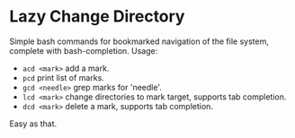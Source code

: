 # Lazy Change Directory

Simple bash commands for bookmarked navigation of the file system, complete with bash-completion. Usage:

  * ```acd <mark>``` add a mark.
  * ```pcd``` print list of marks.
  * ```gcd <needle>``` grep marks for 'needle'.
  * ```lcd <mark>``` change directories to mark target, supports tab completion.
  * ```dcd <mark>``` delete a mark, supports tab completion.

Easy as that.
